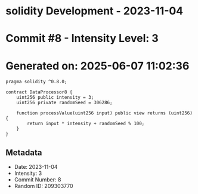 ﻿# solidity Development - 2023-11-04
# Commit #8 - Intensity Level: 3
# Generated on: 2025-06-07 11:02:36
```solidity
pragma solidity ^0.8.0;

contract DataProcessor8 {
    uint256 public intensity = 3;
    uint256 private randomSeed = 306286;

    function processValue(uint256 input) public view returns (uint256) {
        return input * intensity + randomSeed % 100;
    }
}
```
## Metadata
- Date: 2023-11-04
- Intensity: 3
- Commit Number: 8
- Random ID: 209303770
